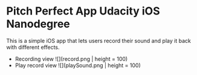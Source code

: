 # Pitch Perfect App Udacity iOS Nanodegree

This is a simple iOS app that lets users record their sound and play it back with different effects.

- Recording view
![](record.png | height = 100)
- Play record view
![](playSound.png | height = 100)
